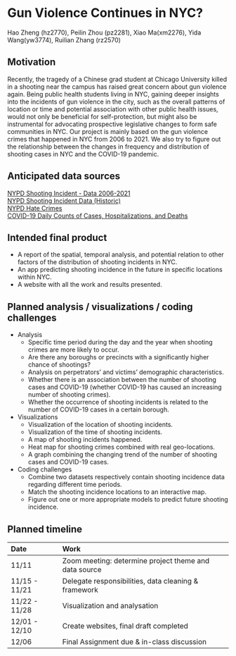Gun Violence Continues in NYC?
================
Hao Zheng (hz2770), Peilin Zhou (pz2281), Xiao Ma(xm2276), Yida
Wang(yw3774), Ruilian Zhang (rz2570)

## Motivation

Recently, the tragedy of a Chinese grad student at Chicago University
killed in a shooting near the campus has raised great concern about gun
violence again. Being public health students living in NYC, gaining
deeper insights into the incidents of gun violence in the city, such as
the overall patterns of location or time and potential association with
other public health issues, would not only be beneficial for
self-protection, but might also be instrumental for advocating
prospective legislative changes to form safe communities in NYC. Our
project is mainly based on the gun violence crimes that happened in NYC
from 2006 to 2021. We also try to figure out the relationship between
the changes in frequency and distribution of shooting cases in NYC and
the COVID-19 pandemic.

## Anticipated data sources

[NYPD Shooting Incident - Data
2006-2021](https://www.kaggle.com/thedataperson/nypd-shooting-incident-data-20062021)  
[NYPD Shooting Incident Data
(Historic)](https://data.cityofnewyork.us/Public-Safety/NYPD-Shooting-Incident-Data-Historic-/833y-fsy8)  
[NYPD Hate
Crimes](https://data.cityofnewyork.us/Public-Safety/NYPD-Hate-Crimes/bqiq-cu78)  
[COVID-19 Daily Counts of Cases, Hospitalizations, and
Deaths](https://data.cityofnewyork.us/Health/COVID-19-Daily-Counts-of-Cases-Hospitalizations-an/rc75-m7u3)

## Intended final product

-   A report of the spatial, temporal analysis, and potential relation
    to other factors of the distribution of shooting incidents in NYC.  
-   An app predicting shooting incidence in the future in specific
    locations within NYC.  
-   A website with all the work and results presented.

## Planned analysis / visualizations / coding challenges

-   Analysis
    -   Specific time period during the day and the year when shooting
        crimes are more likely to occur.
    -   Are there any boroughs or precincts with a significantly higher
        chance of shootings?
    -   Analysis on perpetrators’ and victims’ demographic
        characteristics.
    -   Whether there is an association between the number of shooting
        cases and COVID-19 (whether COVID-19 has caused an increasing
        number of shooting crimes).
    -   Whether the occurrence of shooting incidents is related to the
        number of COVID-19 cases in a certain borough.
-   Visualizations
    -   Visualization of the location of shooting incidents.
    -   Visualization of the time of shooting incidents.
    -   A map of shooting incidents happened.
    -   Heat map for shooting crimes combined with real geo-locations.  
    -   A graph combining the changing trend of the number of shooting
        cases and COVID-19 cases.
-   Coding challenges
    -   Combine two datasets respectively contain shooting incidence
        data regarding different time periods.
    -   Match the shooting incidence locations to an interactive map.
    -   Figure out one or more appropriate models to predict future
        shooting incidence.

## Planned timeline

| Date          | Work                                                  |
|:--------------|:------------------------------------------------------|
| 11/11         | Zoom meeting: determine project theme and data source |
| 11/15 - 11/21 | Delegate responsibilities, data cleaning & framework  |
| 11/22 - 11/28 | Visualization and analysation                         |
| 12/01 - 12/10 | Create websites, final draft completed                |
| 12/06         | Final Assignment due & in-class discussion            |
